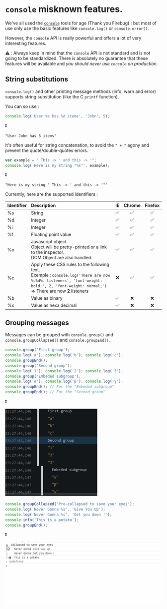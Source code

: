 # `console` misknown features.

We've all used the [`console`](https://developer.mozilla.org/en-US/docs/Tools/Web_Console "Console Tool on Firefox") tools
for age (Thank you Firebug) ; but most of use only use the basic features like `console.log()` or `console.error()`.

However, the `console` API is really powerful and offers a lot of very interesting features.

:warning: : Always keep in mind that the `console` API is not standard and is not going to be standardized.
There is absolutely no guarantee that these features will be available and *you should never use `console` on production*.

## String substitutions

`console.log()` and other printing message methods (info, warn and error) supports string substitution (like the C `printf` function).

You can so use :
```javascript
console.log('User %s has %d items', 'John', 5);
```
:arrow_double_down:
```
"User John has 5 items"
```

It's often useful for string concatenation, to avoid the `" + "` agony and prevent the quote/double-quotes errors.

```javascript
var example = " This -> ' and this -> '";
console.log('Here is my string "%s"', example);
```
:arrow_double_down:
```
"Here is my string " This -> ' and this -> '""
```

Currently, here are the supported identifiers :

Identifier  | Description | IE | Chrome | Firefox
:------------- | :------------- | :-------------: | :-------------: | :-------------:
%s | String | :white_check_mark: | :white_check_mark: | :white_check_mark:
%d | Integer | :white_check_mark: | :white_check_mark: | :white_check_mark:
%i | Integer | :white_check_mark: | :white_check_mark: | :white_check_mark:
%f | Floating point value | :white_check_mark: | :white_check_mark: | :white_check_mark:
%o | Javascript object<br>Object will be pretty-printed or a link to the inspector.<br>DOM Object are also handled. | :white_check_mark: | :white_check_mark: | :white_check_mark:
%c | Apply these CSS rules to the following text.<br>Exemple : ```console.log('There are now %c%d%c listeners', 'font-weight: bold;', 2, 'font-weight: normal;')``` =>  There are now **2** listeners  | :x: | :white_check_mark: | :white_check_mark: 
%b | Value as binary | :white_check_mark: | :x: | :x:
%x | Value as hexa decimal | :white_check_mark: | :x: | :x:

## Grouping messages

Messages can be grouped with `console.group()` and `console.groupCollapsed()` and `console.groupEnd()`.

```javascript
console.group('First group');
console.log('a'); console.log('b'); console.log('c');
console.groupEnd();
console.group('Second group');
console.log('1'); console.log('2'); console.log('3');
console.group('Embeded subgroup');
console.log('α'); console.log('β'); console.log('γ');
console.groupEnd(); // For the "Embeded subgroup"
console.groupEnd(); // For the "Second group"
```

:arrow_double_down:

![Grouping in Firefox](console_misknown_features/group.png)

```javascript
console.groupCollapsed('Pre-collapsed to save your eyes');
console.log('Never Gonna %s', 'Give You Up');
console.log('Never Gonna %s', 'Get you down !');
console.info('This is a potato');
console.groupEnd();
```

:arrow_double_down:

![Grouping in Chrome](console_misknown_features/collapsed.gif)
